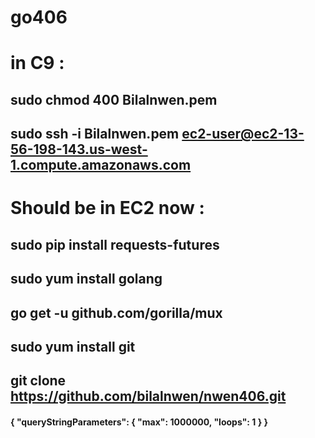 # go406


# in C9 : 

## sudo chmod 400 Bilalnwen.pem 
## sudo ssh -i Bilalnwen.pem ec2-user@ec2-13-56-198-143.us-west-1.compute.amazonaws.com

#  Should be in EC2 now : 

## sudo pip install requests-futures
## sudo yum install golang 
## go get -u github.com/gorilla/mux
## sudo yum install git 
## git clone https://github.com/bilalnwen/nwen406.git


#### { "queryStringParameters": { "max": 1000000, "loops": 1 } }
